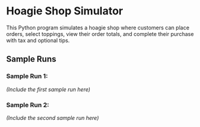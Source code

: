 # Hoagie Shop Simulator

This Python program simulates a hoagie shop where customers can place orders, select toppings, view their order totals, and complete their purchase with tax and optional tips.

## Sample Runs

### Sample Run 1:
*(Include the first sample run here)*

### Sample Run 2:
*(Include the second sample run here)*

